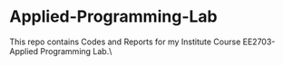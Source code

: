 # Applied-Programming-Lab
This repo contains Codes and Reports for my Institute Course EE2703- Applied Programming Lab.\
